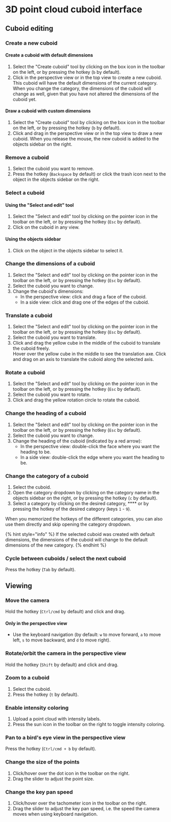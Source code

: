 # 3D point cloud cuboid interface

## Cuboid editing

### Create a new cuboid

#### Create a cuboid with default dimensions

1. Select the "Create cuboid" tool by clicking on the box icon in the toolbar on the left, or by pressing the hotkey (`b` by default).
2. Click in the perspective view or in the top view to create a new cuboid. This cuboid will have the default dimensions of the current category. When you change the category, the dimensions of the cuboid will change as well, given that you have not altered the dimensions of the cuboid yet.

#### Draw a cuboid with custom dimensions

1. Select the "Create cuboid" tool by clicking on the box icon in the toolbar on the left, or by pressing the hotkey (`b` by default).
2. Click and drag in the perspective view or in the top view to draw a new cuboid. When you release the mouse, the new cuboid is added to the objects sidebar on the right.

### Remove a cuboid

1. Select the cuboid you want to remove.
2. Press the hotkey (`Backspace` by default) or click the trash icon next to the object in the objects sidebar on the right.

### Select a cuboid

#### Using the "Select and edit" tool

1. Select the "Select and edit" tool by clicking on the pointer icon in the toolbar on the left, or by pressing the hotkey (`Esc` by default).
2. Click on the cuboid in any view.

#### Using the objects sidebar

1. Click on the object in the objects sidebar to select it.

### Change the dimensions of a cuboid

1. Select the "Select and edit" tool by clicking on the pointer icon in the toolbar on the left, or by pressing the hotkey (`Esc` by default).
2. Select the cuboid you want to change.
3. Change the cuboid's dimensions:
   * In the perspective view: click and drag a face of the cuboid.
   * In a side view: click and drag one of the edges of the cuboid.

### Translate a cuboid

1. Select the "Select and edit" tool by clicking on the pointer icon in the toolbar on the left, or by pressing the hotkey (`Esc` by default).
2. Select the cuboid you want to translate.
3. Click and drag the yellow cube in the middle of the cuboid to translate the cuboid freely.\
   Hover over the yellow cube in the middle to see the translation axe. Click and drag on an axis to translate the cuboid along the selected axis.

### Rotate a cuboid

1. Select the "Select and edit" tool by clicking on the pointer icon in the toolbar on the left, or by pressing the hotkey (`Esc` by default).
2. Select the cuboid you want to rotate.
3. Click and drag the yellow rotation circle to rotate the cuboid.

### Change the heading of a cuboid

1. Select the "Select and edit" tool by clicking on the pointer icon in the toolbar on the left, or by pressing the hotkey (`Esc` by default).
2. Select the cuboid you want to change.
3. Change the heading of the cuboid (indicated by a red arrow):
   * In the perspective view: double-click the face where you want the heading to be.
   * In a side view: double-click the edge where you want the heading to be.

### Change the category of a cuboid

1. Select the cuboid.
2. Open the category dropdown by clicking on the category name in the objects sidebar on the right, or by pressing the hotkey (`c` by default).
3. Select a category by clicking on the desired category, **** or by pressing the hotkey of the desired category (keys `1` - `9`).

When you memorized the hotkeys of the different categories, you can also use them directly and skip opening the category dropdown.

{% hint style="info" %}
If the selected cuboid was created with default dimensions, the dimensions of the cuboid will change to the default dimensions of the new category.
{% endhint %}

### Cycle between cuboids / select the next cuboid

Press the hotkey (`Tab` by default).

## Viewing

### Move the camera

Hold the hotkey (`Ctrl/cmd` by default) and click and drag.

#### Only in the perspective view

* Use the keyboard navigation (by default: `w` to move forward, `a` to move left, `s` to move backward, and `d` to move right).

### Rotate/orbit the camera in the perspective view

Hold the hotkey (`Shift` by default) and click and drag.

### Zoom to a cuboid

1. Select the cuboid.
2. Press the hotkey (`t` by default).

### Enable intensity coloring

1. Upload a point cloud with intensity labels.
2. Press the sun icon in the toolbar on the right to toggle intensity coloring.

### Pan to a bird's eye view in the perspective view

Press the hotkey (`Ctrl/cmd + b` by default).

### Change the size of the points

1. Click/hover over the dot icon in the toolbar on the right.
2. Drag the slider to adjust the point size.

### Change the key pan speed

1. Click/hover over the tachometer icon in the toolbar on the right.
2. Drag the slider to adjust the key pan speed, i.e. the speed the camera moves when using keyboard navigation.
